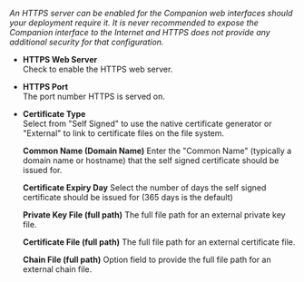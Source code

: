 _An HTTPS server can be enabled for the Companion web interfaces should your deployment require it. It is never recommended to expose the Companion interface to the Internet and HTTPS does not provide any additional security for that configuration._

- **HTTPS Web Server**  
  Check to enable the HTTPS web server.

- **HTTPS Port**  
  The port number HTTPS is served on.

- **Certificate Type**  
  Select from "Self Signed" to use the native certificate generator or "External" to link to certificate files on the file system.

  **Common Name (Domain Name)**
  Enter the "Common Name" (typically a domain name or hostname) that the self signed certificate should be issued for.

  **Certificate Expiry Day**
  Select the number of days the self signed certificate should be issued for (365 days is the default)

  **Private Key File (full path)**
  The full file path for an external private key file.

  **Certificate File (full path)**
  The full file path for an external certificate file.

  **Chain File (full path)**
  Option field to provide the full file path for an external chain file.
